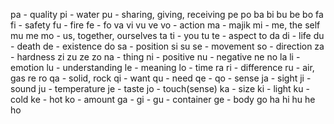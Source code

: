 


pa  - quality
pi  - water
pu - sharing, giving, receiving
pe
po
ba
bi
bu
be
bo
fa
fi  - safety
fu  - fire
fe - 
fo
va
vi
vu
ve
vo  - action
ma  - majik
mi  - me, the self
mu
me
mo - us, together, ourselves
ta
ti  - you
tu
te  - aspect
to
da
di - life
du - death
de  - existence
do
sa  - position
si
su
se  - movement
so  - direction
za  - hardness
zi
zu
ze
zo
na  - thing
ni  - positive
nu  - negative
ne
no
la
li  - emotion
lu  - understanding
le  - meaning
lo  - time
ra
ri  - difference
ru  - air, gas
re
ro
qa  - solid, rock
qi  - want
qu  - need
qe  - 
qo  - sense
ja  - sight
ji  - sound
ju  - temperature
je  - taste
jo  - touch(sense)
ka  - size
ki  - light
ku  - cold
ke  - hot
ko  - amount
ga  - 
gi  - 
gu  - container
ge  - body
go
ha
hi
hu
he
ho